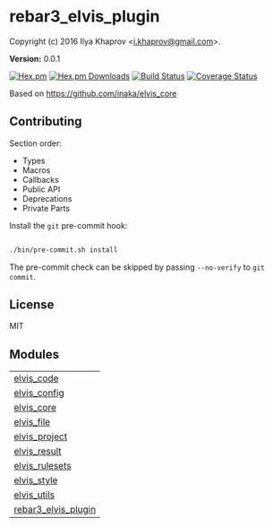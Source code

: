 

# rebar3_elvis_plugin #

Copyright (c) 2016 Ilya Khaprov <<i.khaprov@gmail.com>>.

__Version:__ 0.0.1

[![Hex.pm][Hex badge]][Hex link]
[![Hex.pm Downloads][Hex downloads badge]][Hex link]
[![Build Status][Travis badge]][Travis link]
[![Coverage Status][Coveralls badge]][Coveralls link]

Based on https://github.com/inaka/elvis_core

## Contributing

Section order:

- Types
- Macros
- Callbacks
- Public API
- Deprecations
- Private Parts

Install the `git` pre-commit hook:

```bash

./bin/pre-commit.sh install

```

The pre-commit check can be skipped by passing `--no-verify` to `git commit`.

## License

MIT

[Hex badge]: https://img.shields.io/hexpm/v/rebar3_elvis_plugin.svg?maxAge=2592000?style=plastic
[Hex link]: https://hex.pm/packages/rebar3_elvis_plugin
[Hex downloads badge]: https://img.shields.io/hexpm/dt/rebar3_elvis_plugin.svg?maxAge=2592000
[Travis badge]: https://travis-ci.org/deadtrickster/rebar3_elvis_plugin.svg?branch=version-3
[Travis link]: https://travis-ci.org/deadtrickster/rebar3_elvis_plugin
[Coveralls badge]: https://coveralls.io/repos/github/deadtrickster/rebar3_elvis_plugin/badge.svg?branch=master
[Coveralls link]: https://coveralls.io/github/deadtrickster/rebar3_elvis_plugin?branch=master


## Modules ##


<table width="100%" border="0" summary="list of modules">
<tr><td><a href="elvis_code.md" class="module">elvis_code</a></td></tr>
<tr><td><a href="elvis_config.md" class="module">elvis_config</a></td></tr>
<tr><td><a href="elvis_core.md" class="module">elvis_core</a></td></tr>
<tr><td><a href="elvis_file.md" class="module">elvis_file</a></td></tr>
<tr><td><a href="elvis_project.md" class="module">elvis_project</a></td></tr>
<tr><td><a href="elvis_result.md" class="module">elvis_result</a></td></tr>
<tr><td><a href="elvis_rulesets.md" class="module">elvis_rulesets</a></td></tr>
<tr><td><a href="elvis_style.md" class="module">elvis_style</a></td></tr>
<tr><td><a href="elvis_utils.md" class="module">elvis_utils</a></td></tr>
<tr><td><a href="rebar3_elvis_plugin.md" class="module">rebar3_elvis_plugin</a></td></tr></table>

